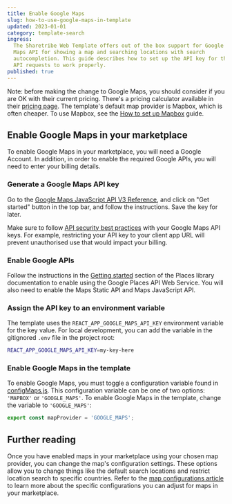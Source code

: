```yaml
---
title: Enable Google Maps
slug: how-to-use-google-maps-in-template
updated: 2023-01-01
category: template-search
ingress:
  The Sharetribe Web Template offers out of the box support for Google
  Maps API for showing a map and searching locations with search
  autocompletion. This guide describes how to set up the API key for the
  API requests to work properly.
published: true
---
```


<info>

Note: before making the change to Google Maps, you should consider if
you are OK with their current pricing. There's a pricing calculator
available in their
[pricing page](https://cloud.google.com/maps-platform/pricing/). The
template's default map provider is Mapbox, which is often cheaper. To
use Mapbox, see the
[How to set up Mapbox](/template/how-to-set-up-mapbox-for-template/)
guide.

</info>

## Enable Google Maps in your marketplace

To enable Google Maps in your marketplace, you will need a Google
Account. In addition, in order to enable the required Google APIs, you
will need to enter your billing details.

### Generate a Google Maps API key

Go to the
[Google Maps JavaScript API V3 Reference](https://developers.google.com/maps/documentation/javascript/reference),
and click on "Get started" button in the top bar, and follow the
instructions. Save the key for later.

<warning>

Make sure to follow
[API security best practices](https://developers.google.com/maps/api-security-best-practices)
with your Google Maps API keys. For example, restricting your API key to
your client app URL will prevent unauthorised use that would impact your
billing.

</warning>

### Enable Google APIs

Follow the instructions in the
[Getting started](https://developers.google.com/maps/documentation/javascript/places#GetStarted)
section of the Places library documentation to enable using the Google
Places API Web Service. You will also need to enable the Maps Static API
and Maps JavaScript API.

### Assign the API key to an environment variable

The template uses the `REACT_APP_GOOGLE_MAPS_API_KEY` environment
variable for the key value. For local development, you can add the
variable in the gitignored `.env` file in the project root:

```bash
REACT_APP_GOOGLE_MAPS_API_KEY=my-key-here
```

### Enable Google Maps in the template

To enable Google Maps, you must toggle a configuration variable found in
[configMaps.js](https://github.com/sharetribe/web-template/blob/main/src/config/configMaps.js#L13).
This configuration variable can be one of two options: `'MAPBOX'` or
`'GOOGLE_MAPS'`. To enable Google Maps in the template, change the
variable to `'GOOGLE_MAPS'`:

```js
export const mapProvider = 'GOOGLE_MAPS';
```

## Further reading

Once you have enabled maps in your marketplace using your chosen map
provider, you can change the map's configuration settings. These options
allow you to change things like the default search locations and
restrict location search to specific countries. Refer to the
[map configurations article](/template/configure-maps/) to learn more
about the specific configurations you can adjust for maps in your
marketplace.
